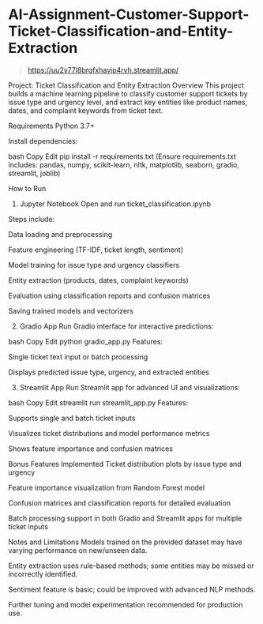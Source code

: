 # AI-Assignment-Customer-Support-Ticket-Classification-and-Entity-Extraction

>https://uu2v77l8brgfxhavjp4rvh.streamlit.app/

Project: Ticket Classification and Entity Extraction
Overview
This project builds a machine learning pipeline to classify customer support tickets by issue type and urgency level, and extract key entities like product names, dates, and complaint keywords from ticket text.

Requirements
Python 3.7+

Install dependencies:

bash
Copy
Edit
pip install -r requirements.txt
(Ensure requirements.txt includes: pandas, numpy, scikit-learn, nltk, matplotlib, seaborn, gradio, streamlit, joblib)

How to Run
1. Jupyter Notebook
Open and run ticket_classification.ipynb

Steps include:

Data loading and preprocessing

Feature engineering (TF-IDF, ticket length, sentiment)

Model training for issue type and urgency classifiers

Entity extraction (products, dates, complaint keywords)

Evaluation using classification reports and confusion matrices

Saving trained models and vectorizers

2. Gradio App
Run Gradio interface for interactive predictions:

bash
Copy
Edit
python gradio_app.py
Features:

Single ticket text input or batch processing

Displays predicted issue type, urgency, and extracted entities

3. Streamlit App
Run Streamlit app for advanced UI and visualizations:

bash
Copy
Edit
streamlit run streamlit_app.py
Features:

Supports single and batch ticket inputs

Visualizes ticket distributions and model performance metrics

Shows feature importance and confusion matrices

Bonus Features Implemented
Ticket distribution plots by issue type and urgency

Feature importance visualization from Random Forest model

Confusion matrices and classification reports for detailed evaluation

Batch processing support in both Gradio and Streamlit apps for multiple ticket inputs

Notes and Limitations
Models trained on the provided dataset may have varying performance on new/unseen data.

Entity extraction uses rule-based methods; some entities may be missed or incorrectly identified.

Sentiment feature is basic; could be improved with advanced NLP methods.

Further tuning and model experimentation recommended for production use.
